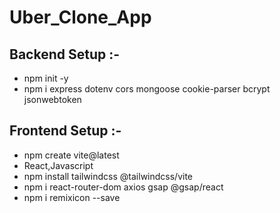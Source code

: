 # Uber_Clone_App



## Backend Setup :-
- npm init -y
- npm i express dotenv cors mongoose cookie-parser bcrypt jsonwebtoken

## Frontend Setup :-
- npm create vite@latest
- React,Javascript
- npm install tailwindcss @tailwindcss/vite
- npm i react-router-dom axios gsap @gsap/react
- npm i remixicon --save